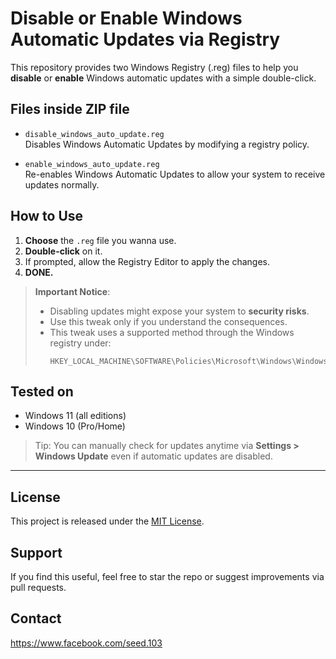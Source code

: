 #  Disable or Enable Windows Automatic Updates via Registry

This repository provides two Windows Registry (.reg) files to help you **disable** or **enable** Windows automatic updates with a simple double-click.

##  Files inside ZIP file

- `disable_windows_auto_update.reg`  
  Disables Windows Automatic Updates by modifying a registry policy.

- `enable_windows_auto_update.reg`  
  Re-enables Windows Automatic Updates to allow your system to receive updates normally.

##  How to Use

1. **Choose** the `.reg` file you wanna use.
2. **Double-click** on it.
3. If prompted, allow the Registry Editor to apply the changes.
4. **DONE.**

>  **Important Notice**:
> - Disabling updates might expose your system to **security risks**.
> - Use this tweak only if you understand the consequences.
> - This tweak uses a supported method through the Windows registry under:
>   ```
>   HKEY_LOCAL_MACHINE\SOFTWARE\Policies\Microsoft\Windows\WindowsUpdate\AU
>   ```

##  Tested on

- Windows 11 (all editions)
- Windows 10 (Pro/Home)

>  Tip: You can manually check for updates anytime via **Settings > Windows Update** even if automatic updates are disabled.

---

##  License

This project is released under the [MIT License](LICENSE).

## Support

If you find this useful, feel free to star the repo or suggest improvements via pull requests.

## Contact

https://www.facebook.com/seed.103
